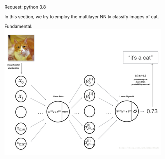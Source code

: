 Request:
  python 3.8
  
In this section, we try to employ the multilayer NN to classify images of cat.  

Fundamental:
![Alt text](https://raw.githubusercontent.com/IHNF262/DeepLearningPractice/main/1_4_BuildingYourDeepNeuralNetwork/images/1_1.png)
